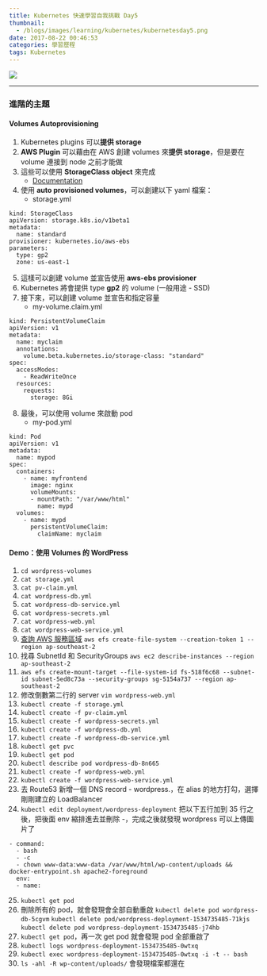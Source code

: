 ```yaml
---
title: Kubernetes 快速學習自我挑戰 Day5
thumbnail:
  - /blogs/images/learning/kubernetes/kubernetesday5.png
date: 2017-08-22 00:46:53
categories: 學習歷程
tags: Kubernetes
---
```

<img src="/blogs/images/learning/kubernetes/kubernetesday5.png">

***
### 進階的主題
#### Volumes Autoprovisioning
1. Kubernetes plugins 可以**提供 storage**
2. **AWS Plugin** 可以藉由在 AWS 創建 volumes 來**提供 storage**，但是要在 volume 連接到 node 之前才能做
3. 這些可以使用 **StorageClass object** 來完成
    - [Documentation](https://kubernetes.io/docs/concepts/storage/persistent-volumes/#storageclasses)
4. 使用 **auto provisioned volumes**，可以創建以下 yaml 檔案：
    - storage.yml
```
kind: StorageClass
apiVersion: storage.k8s.io/v1beta1
metadata:
  name: standard
provisioner: kubernetes.io/aws-ebs
parameters:
  type: gp2
  zone: us-east-1
```
5. 這樣可以創建 volume 並宣告使用 **aws-ebs provisioner**
6. Kubernetes 將會提供 type **gp2** 的 volume (一般用途 - SSD)
7. 接下來，可以創建 volume 並宣告和指定容量
    - my-volume.claim.yml
```
kind: PersistentVolumeClaim
apiVersion: v1
metadata:
  name: myclaim
  annotations:
    volume.beta.kubernetes.io/storage-class: "standard"
spec:
  accessModes:
    - ReadWriteOnce
  resources:
    requests:
      storage: 8Gi
```
8. 最後，可以使用 volume 來啟動 pod
    - my-pod.yml
```
kind: Pod
apiVersion: v1
metadata:
  name: mypod
spec:
  containers:
    - name: myfrontend
      image: nginx
      volumeMounts:
      - mountPath: "/var/www/html"
        name: mypd
  volumes:
    - name: mypd
      persistentVolumeClaim:
        claimName: myclaim
```
#### Demo：使用 Volumes 的 WordPress
1. `cd wordpress-volumes` 
2. `cat storage.yml`
3. `cat pv-claim.yml`
4. `cat wordpress-db.yml`
5. `cat wordpress-db-service.yml`
6. `cat wordpress-secrets.yml`
7. `cat wordpress-web.yml`
8. `cat wordpress-web-service.yml`
9. [查詢 AWS 服務區域](http://docs.aws.amazon.com/general/latest/gr/rande.html#s3_region)
`aws efs create-file-system --creation-token 1 --region ap-southeast-2`
10. 找尋 SubnetId 和 SecurityGroups
`aws ec2 describe-instances --region ap-southeast-2`
11. `aws efs create-mount-target --file-system-id fs-518f6c68 --subnet-id subnet-5ed8c73a --security-groups sg-5154a737 --region ap-southeast-2`
12. 修改倒數第二行的 server
`vim wordpress-web.yml`
13. `kubectl create -f storage.yml`
14. `kubectl create -f pv-claim.yml`
15. `kubectl create -f wordpress-secrets.yml`
16. `kubectl create -f wordpress-db.yml`
17. `kubectl create -f wordpress-db-service.yml`
18. `kubectl get pvc`
19. `kubectl get pod`
20. `kubectl describe pod wordpress-db-8n665`
21. `kubectl create -f wordpress-web.yml`
22. `kubectl create -f wordpress-web-service.yml`
23. 去 Route53 新增一個 DNS record - wordpress.<domain>，在 alias 的地方打勾，選擇剛剛建立的 LoadBalancer
24. `kubectl edit deployment/wordpress-deployment` 把以下五行加到 35 行之後，把後面 env 縮排進去並刪除 -，完成之後就發現 wordpress 可以上傳圖片了
```
- command:
  - bash
  - -c
  - chown www-data:www-data /var/www/html/wp-content/uploads && docker-entrypoint.sh apache2-foreground
  env: 
  - name: 
```
25. `kubectl get pod`
26. 刪除所有的 pod，就會發現會全部自動重啟
`kubectl delete pod wordpress-db-5cgvm`
`kubectl delete pod/wordpress-deployment-1534735485-71kjs`
`kubectl delete pod wordpress-deployment-1534735485-j74hb`
27. `kubectl get pod`，再一次 get pod 就會發現 pod 全部重啟了
28. `kubectl logs wordpress-deployment-1534735485-0wtxq`
29. `kubectl exec wordpress-deployment-1534735485-0wtxq -i -t -- bash`
30. `ls -ahl -R wp-content/uploads/` 會發現檔案都還在

















